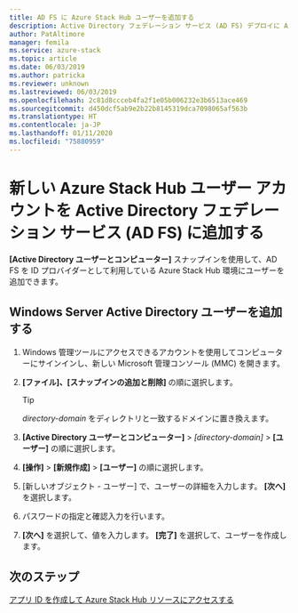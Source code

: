```yaml
---
title: AD FS に Azure Stack Hub ユーザーを追加する
description: Active Directory フェデレーション サービス (AD FS) デプロイに Azure Stack Hub ユーザーを追加する方法について説明します。
author: PatAltimore
manager: femila
ms.service: azure-stack
ms.topic: article
ms.date: 06/03/2019
ms.author: patricka
ms.reviewer: unknown
ms.lastreviewed: 06/03/2019
ms.openlocfilehash: 2c81d8ccceb4fa2f1e05b006232e3b6513ace469
ms.sourcegitcommit: d450dcf5ab9e2b22b8145319dca7098065af563b
ms.translationtype: HT
ms.contentlocale: ja-JP
ms.lasthandoff: 01/11/2020
ms.locfileid: "75880959"
---
```

# <a name="add-a-new-azure-stack-hub-user-account-in-active-directory-federation-services-ad-fs"></a>新しい Azure Stack Hub ユーザー アカウントを Active Directory フェデレーション サービス (AD FS) に追加する

**[Active Directory ユーザーとコンピューター]** スナップインを使用して、AD FS を ID プロバイダーとして利用している Azure Stack Hub 環境にユーザーを追加できます。

## <a name="add-windows-server-active-directory-users"></a>Windows Server Active Directory ユーザーを追加する

1. Windows 管理ツールにアクセスできるアカウントを使用してコンピューターにサインインし、新しい Microsoft 管理コンソール (MMC) を開きます。
2. **[ファイル]、[スナップインの追加と削除]** の順に選択します。

   > [!TIP]
   > *directory-domain* をディレクトリと一致するドメインに置き換えます。 

3. **[Active Directory ユーザーとコンピューター]**  >  *[directory-domain]*  >  **[ユーザー]** の順に選択します。
4. **[操作]**  >  **[新規作成]**  >  **[ユーザー]** の順に選択します。
5. [新しいオブジェクト - ユーザー] で、ユーザーの詳細を入力します。 **[次へ]** を選択します。
6. パスワードの指定と確認入力を行います。
7. **[次へ]** を選択して、値を入力します。 **[完了]** を選択して、ユーザーを作成します。


## <a name="next-steps"></a>次のステップ

[アプリ ID を作成して Azure Stack Hub リソースにアクセスする](azure-stack-create-service-principals.md)